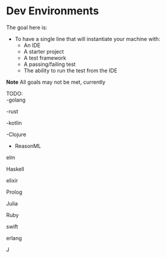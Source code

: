 # Dev Environments

The goal here is: 
* To have a single line that will instantiate your machine with:
    * An IDE
    * A starter project 
    * A test framework
    * A passing/failing test 
    * The ability to run the test from the IDE

**Note** All goals may not be met, currently

TODO:  
-golang

-rust

-kotlin


-Clojure

- ReasonML

elm

Haskell

elixir

Prolog

Julia

Ruby

swift

erlang

J
